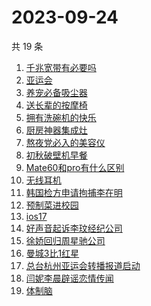 # 2023-09-24

共 19 条

<!-- BEGIN ZHIHUSEARCH -->
<!-- 最后更新时间 Sun Sep 24 2023 15:10:02 GMT+0800 (China Standard Time) -->
1. [千兆宽带有必要吗](https://www.zhihu.com/search?q=千兆宽带有必要吗)
1. [亚运会](https://www.zhihu.com/search?q=亚运会)
1. [养宠必备吸尘器](https://www.zhihu.com/search?q=养宠必备吸尘器)
1. [送长辈的按摩椅](https://www.zhihu.com/search?q=送长辈的按摩椅)
1. [拥有洗碗机的快乐](https://www.zhihu.com/search?q=拥有洗碗机的快乐)
1. [厨房神器集成灶](https://www.zhihu.com/search?q=厨房神器集成灶)
1. [熬夜党必入的美容仪](https://www.zhihu.com/search?q=熬夜党必入的美容仪)
1. [初秋破壁机早餐](https://www.zhihu.com/search?q=初秋破壁机早餐)
1. [Mate60和pro有什么区别](https://www.zhihu.com/search?q=Mate60和pro有什么区别)
1. [无线耳机](https://www.zhihu.com/search?q=无线耳机)
1. [韩国检方申请拘捕李在明](https://www.zhihu.com/search?q=韩国检方申请拘捕李在明)
1. [预制菜进校园](https://www.zhihu.com/search?q=预制菜进校园)
1. [ios17](https://www.zhihu.com/search?q=ios17)
1. [好声音起诉李玟经纪公司](https://www.zhihu.com/search?q=好声音起诉李玟经纪公司)
1. [徐娇回归周星驰公司](https://www.zhihu.com/search?q=徐娇回归周星驰公司)
1. [曼城3比1红星](https://www.zhihu.com/search?q=曼城3比1红星)
1. [总台杭州亚运会转播报道启动](https://www.zhihu.com/search?q=总台杭州亚运会转播报道启动)
1. [闫妮李晨辟谣恋情传闻](https://www.zhihu.com/search?q=闫妮李晨辟谣恋情传闻)
1. [体制脑](https://www.zhihu.com/search?q=体制脑)
<!-- END ZHIHUSEARCH -->
